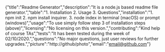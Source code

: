 {"title":"Readme Generator","description":"It is a node.js based readme file generator.","table":"1. Installation 2. Usage 3. Questions","installation":"1. npm init 2. npm install inquirer. 3. node index in terminal (macOS) or prompt (windows)","usage":"To use simply follow step 3 of installation steps (above)","licensing":"No licensing on this version.","contributing":"Kind help of course TAs","tests":"It has been tested during the week of 02/10/2020.","questions":"No major questions, just user reviews for further upgrades.","picture":"http://github/photo","email":"email@github.com"}